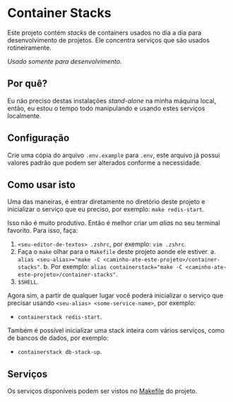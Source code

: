# Container Stacks

Este projeto contém *stacks* de containers usados no dia a dia para desenvolvimento de projetos. Ele concentra serviços
que são usados rotineiramente.

*Usado somente para desenvolvimento.*

## Por quê?

Eu não preciso destas instalações *stand-alone* na minha máquina local, então, eu estou o tempo todo manipulando e
usando estes serviços localmente.

## Configuração

Crie uma cópia do arquivo `.env.example` para `.env`, este arquivo já possui valores padrão que podem ser alterados
conforme a necessidade.

## Como usar isto

Uma das maneiras, é entrar diretamente no diretório deste projeto e inicializar o serviço que eu preciso, por exemplo:
`make redis-start`.

Isso não é muito produtivo. Então é melhor criar um *alias* no seu terminal favorito. Para isso, faça:

1. `<seu-editor-de-textos> .zshrc`, por exemplo: `vim .zshrc`.
2. Faça o `make` olhar para o `Makefile` deste projeto aonde ele estiver.
   a. `alias <seu-alias>="make -C <caminho-ate-este-projeto>/container-stacks"`.
   b. Por exemplo: `alias containerstack="make -C <caminho-ate-este-projeto>/container-stacks"`.
3. `$SHELL`.

Agora sim, a partir de qualquer lugar você poderá inicializar o serviço que precisar usando
`<seu-alias> <some-service-name>`, por exemplo:

- `containerstack redis-start`.

Também é possível inicializar uma stack inteira com vários serviços, como de bancos de dados, por exemplo:

- `containerstack db-stack-up`.

## Serviços

Os serviços disponíveis podem ser vistos no [Makefile](./Makefile) do projeto.
